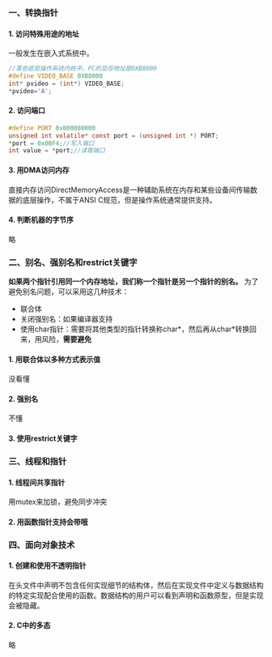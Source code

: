 ### 一、转换指针
#### 1. 访问特殊用途的地址
一般发生在嵌入式系统中。
```c
//某些底层操作系统内核中，PC的显存地址是OXB8000
#define VIDEO_BASE 0XB8000 
int* pvideo = (int*) VIDEO_BASE;
*pvideo='A';
```
#### 2. 访问端口
```c
#define PORT 0xB00000000
unsigned int volatile* const port = (unsigned int *) PORT;
*port = 0x0BF4;//写入端口
int value = *port;//读取端口
```

#### 3. 用DMA访问内存
直接内存访问DirectMemoryAccess是一种辅助系统在内存和某些设备间传输数据的底层操作，不属于ANSI C规范，但是操作系统通常提供支持。
#### 4. 判断机器的字节序
略

### 二、别名、强别名和restrict关键字
**如果两个指针引用同一个内存地址，我们称一个指针是另一个指针的别名。**
为了避免别名问题，可以采用这几种技术：
- 联合体
- 关闭强别名：如果编译器支持
- 使用char指针：需要将其他类型的指针转换称char*，然后再从char*转换回来，用风险，**需要避免**
#### 1. 用联合体以多种方式表示值
没看懂
#### 2. 强别名
不懂
#### 3. 使用restrict关键字

### 三、线程和指针
#### 1. 线程间共享指针
用mutex来加锁，避免同步冲突
#### 2. 用函数指针支持会带哦

### 四、面向对象技术
#### 1. 创建和使用不透明指针
在头文件中声明不包含任何实现细节的结构体，然后在实现文件中定义与数据结构的特定实现配合使用的函数。数据结构的用户可以看到声明和函数原型，但是实现会被隐藏。
#### 2. C中的多态
略